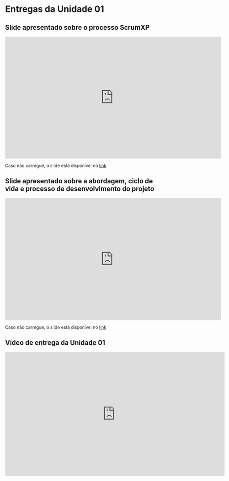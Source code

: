 # Entregas da Unidade 01

<!-- TODO: tentar colocar o iframe embed do slide :P -->

## Slide apresentado sobre o processo ScrumXP

<iframe src="https://mdsreq-fga-unb.github.io/2023.2-AngelaCabeleireira/pdf/Apresentacao_de_prototipo.pdf" width="700" height="394" style="border: none;"></iframe>

Caso não carregue, o slide está disponível no [link](../pdf/Apresentacao_de_prototipo.pdf)

## Slide apresentado sobre a abordagem, ciclo de vida e processo de desenvolvimento do projeto

<iframe src="https://mdsreq-fga-unb.github.io/2023.2-AngelaCabeleireira/pdf/Analise_do_Produto.pdf" width="700" height="394" style="border: none;"></iframe>

Caso não carregue, o slide está disponível no [link](../pdf/Analise_do_Produto.pdf)

## Vídeo de entrega da Unidade 01

<iframe width="711" height="400" src="https://www.youtube.com/embed/NyT2i6JT3Eg" title="Entrega Unidade 1 - Pentágono Cabeludo" frameborder="0" allow="accelerometer; autoplay; clipboard-write; encrypted-media; gyroscope; picture-in-picture; web-share" allowfullscreen></iframe>